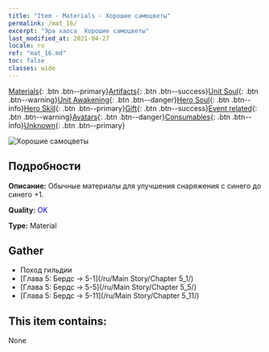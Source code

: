 ```yaml
---
title: "Item - Materials - Хорошие самоцветы"
permalink: /mat_16/
excerpt: "Эра хаоса  Хорошие самоцветы"
last_modified_at: 2021-04-27
locale: ru
ref: "mat_16.md"
toc: false
classes: wide
---
```

 [Materials](/ItemsRU/){: .btn .btn--primary}[Artifacts](/ItemsRU/Artifacts/){: .btn .btn--success}[Unit Soul](/ItemsRU/UnitSoul/){: .btn .btn--warning}[Unit Awakening](/ItemsRU/UnitAwakening/){: .btn .btn--danger}[Hero Soul](/ItemsRU/HeroSoul/){: .btn .btn--info}[Hero Skill](/ItemsRU/HeroSkill/){: .btn .btn--primary}[Gift](/ItemsRU/Gift/){: .btn .btn--success}[Event related](/ItemsRU/Events/){: .btn .btn--warning}[Avatars](/ItemsRU/Avatars/){: .btn .btn--danger}[Consumables](/ItemsRU/Consumables/){: .btn .btn--info}[Unknown](/ItemsRU/Unknown/){: .btn .btn--primary}

 ![Хорошие самоцветы](/images/t/i_cailiao_baoshi1.png)

## Подробности
 **Описание:** Обычные материалы для улучшения снаряжения c синего до синего +1.

 **Quality:** <span style="color: #0000CD">OK</span>

 **Type:** Material

## Gather

*    Поход гильдии 
*    [Глава 5: Бердс -> 5-1](/ru/Main Story/Chapter 5_1/) 
*    [Глава 5: Бердс -> 5-5](/ru/Main Story/Chapter 5_5/) 
*    [Глава 5: Бердс -> 5-11](/ru/Main Story/Chapter 5_11/) 

## This item contains:

  None

